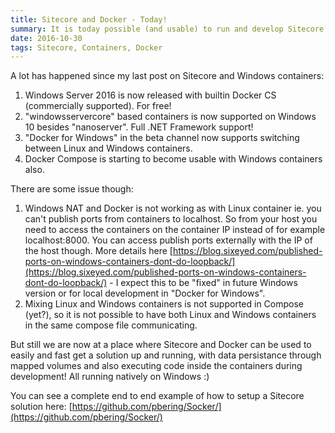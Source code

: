 ```yaml
---
title: Sitecore and Docker - Today!
summary: It is today possible (and usable) to run and develop Sitecore solutions in Docker.
date: 2016-10-30
tags: Sitecore, Containers, Docker
---
```


A lot has happened since my last post on Sitecore and Windows containers:

1. Windows Server 2016 is now released with builtin Docker CS (commercially supported). For free!
1. "windowsservercore" based containers is now supported on Windows 10 besides "nanoserver". Full .NET Framework support!
1. "Docker for Windows" in the beta channel now supports switching between Linux and Windows containers.
1. Docker Compose is starting to become usable with Windows containers also.

There are some issue though:

1. Windows NAT and Docker is not working as with Linux container ie. you can't publish ports from containers to localhost.
 So from your host you need to access the containers on the container IP instead of for example localhost:8000. You can access publish ports externally with the IP of the host though.
 More details here [https://blog.sixeyed.com/published-ports-on-windows-containers-dont-do-loopback/](https://blog.sixeyed.com/published-ports-on-windows-containers-dont-do-loopback/) - I expect this to be "fixed" in future Windows version or for local development in "Docker for Windows".
1. Mixing Linux and Windows containers is not supported in Compose (yet?), so it is not possible to have both Linux and Windows containers in the same compose file communicating.

But still we are now at a place where Sitecore and Docker can be used to easily and fast get a solution up and running, with data persistance through mapped volumes and also executing code inside the containers during development! All running natively on Windows :)

You can see a complete end to end example of how to setup a Sitecore solution here: [https://github.com/pbering/Socker/](https://github.com/pbering/Socker/)